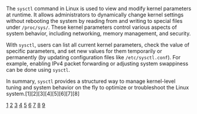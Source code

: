 The `sysctl` command in Linux is used to view and modify kernel parameters at runtime. It allows administrators to
dynamically change kernel settings without rebooting the system by reading from and writing to special files under
`/proc/sys/`. These kernel parameters control various aspects of system behavior, including networking, memory management,
and security.

With `sysctl`, users can list all current kernel parameters, check the value of specific parameters, and set new values for
them temporarily or permanently (by updating configuration files like `/etc/sysctl.conf`). For example, enabling IPv4 packet
forwarding or adjusting system swappiness can be done using `sysctl`.

In summary, `sysctl` provides a structured way to manage kernel-level tuning and system behavior on the fly to optimize or
troubleshoot the Linux system.[1][2][3][4][5][6][7][8]

[1](https://phoenixnap.com/kb/sysctl) [2](https://linuxize.com/post/sysctl-command-in-linux/)
[3](https://www.geeksforgeeks.org/linux-unix/systl-command-in-linux/)
[4](https://man7.org/linux/man-pages/man8/sysctl.8.html)
[5](https://docs.redhat.com/en/documentation/red_hat_enterprise_linux/4/html/reference_guide/s1-proc-sysctl)
[6](https://docs.redhat.com/en/documentation/red_hat_enterprise_linux/7/html/kernel_administration_guide/working_with_sysctl_and_kernel_tunables)
[7](https://wiki.archlinux.org/title/Sysctl)
[8](https://labex.io/ru/tutorials/linux-linux-sysctl-command-with-practical-examples-422946)
[9](https://manpages.ubuntu.com/manpages/jammy/pl/man8/sysctl.8.html)

